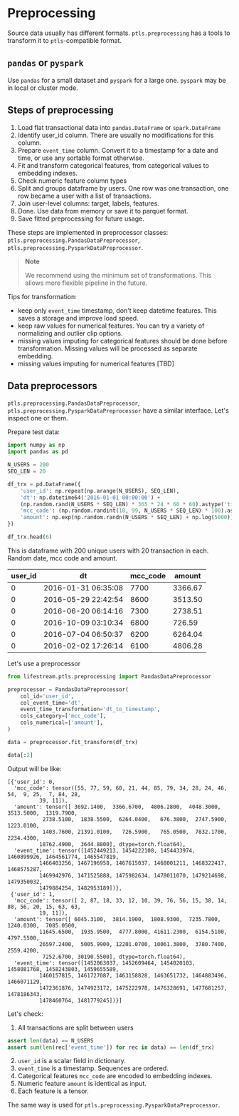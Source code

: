 # Preprocessing

Source data usually has different formats. 
`ptls.preprocessing` has a tools to transform it to `ptls`-compatible format.

## `pandas` or `pyspark`

Use `pandas` for a small dataset and `pyspark` for a large one. 
`pyspark` may be in local or cluster mode.

## Steps of preprocessing

1. Load flat transactional data into `pandas.DataFrame` or `spark.DataFrame`
2. Identify user_id column. There are usually no modifications for this column.
3. Prepare `event_time` column. Convert it to a timestamp for a date and time, or use any sortable format otherwise.
4. Fit and transform categorical features, from categorical values to embedding indexes.
5. Check numeric feature column types
6. Split and groups dataframe by users. One row was one transaction, one row became a user with a list of transactions.
7. Join user-level columns: target, labels, features.
8. Done. Use data from memory or save it to parquet format.
9. Save fitted preprocessing for future usage.

These steps are implemented in preprocessor classes: 
`ptls.preprocessing.PandasDataPreprocessor`, `ptls.preprocessing.PysparkDataPreprocessor`.

> **Note**
> 
> We recommend using the minimum set of transformations. This allows more flexible pipeline in the future.

Tips for transformation:

- keep only `event_time` timestamp, don't keep datetime features. This saves a storage and improve load speed.
- keep raw values for numerical features. You can try a variety of normalizing and outlier clip options.
- missing values imputing for categorical features should be done before transformation.
Missing values will be processed as separate embedding.
- missing values imputing for numerical features [TBD]

## Data preprocessors

`ptls.preprocessing.PandasDataPreprocessor`, `ptls.preprocessing.PysparkDataPreprocessor` have a similar interface.
Let's inspect one or them.

Prepare test data:

```python
import numpy as np
import pandas as pd

N_USERS = 200
SEQ_LEN = 20

df_trx = pd.DataFrame({
    'user_id': np.repeat(np.arange(N_USERS), SEQ_LEN),
    'dt': np.datetime64('2016-01-01 00:00:00') + 
    (np.random.rand(N_USERS * SEQ_LEN) * 365 * 24 * 60 * 60).astype('timedelta64'),
    'mcc_code': (np.random.randint(10, 99, N_USERS * SEQ_LEN) * 100).astype(str),
    'amount': np.exp(np.random.randn(N_USERS * SEQ_LEN) + np.log(5000)).round(2)
})

df_trx.head(6)
```

This is dataframe with 200 unique users with 20 transaction in each. Random date, mcc code and amount.

| user_id |                  dt | mcc_code |  amount |
| ------- | ------------------- | -------- | ------- |
|       0 | 2016-01-31 06:35:08 |     7700 | 3366.67 |
|       0 | 2016-05-29 22:42:54 |     8600 | 3513.50 |
|       0 | 2016-06-20 06:14:16 |     7300 | 2738.51 |
|       0 | 2016-10-09 03:10:34 |     6800 |  726.59 |
|       0 | 2016-07-04 06:50:37 |     6200 | 6264.04 |
|       0 | 2016-02-02 17:26:14 |     6100 | 4806.28 |

Let's use a preprocessor

```python
from lifestream.ptls.preprocessing import PandasDataPreprocessor

preprocessor = PandasDataPreprocessor(
    col_id='user_id',
    col_event_time='dt',
    event_time_transformation='dt_to_timestamp',
    cols_category=['mcc_code'],
    cols_numerical=['amount'],
)

data = preprocessor.fit_transform(df_trx)

data[:2]
```

Output will be like:

```
[{'user_id': 0,
  'mcc_code': tensor([55, 77, 59, 60, 21, 44, 85, 79, 34, 28, 24, 46, 54,  9, 25,  7, 84, 28,
          39, 11]),
  'amount': tensor([ 3692.1400,  3366.6700,  4806.2800,  4048.3000,  3513.5000,  1319.7900,
           2738.5100,  1838.5500,  6264.0400,   676.3800,  2747.5900,  1223.0100,
           1403.7600, 21391.0100,   726.5900,   765.0500,  7832.1700,  2234.4300,
          18762.4900,  3644.8800], dtype=torch.float64),
  'event_time': tensor([1452449213, 1454222108, 1454433974, 1460899926, 1464561774, 1465547819,
          1466403256, 1467196958, 1467615037, 1468001211, 1468322417, 1468575287,
          1469942976, 1471525888, 1475982634, 1478011070, 1479214698, 1479350032,
          1479884254, 1482953189])},
 {'user_id': 1,
  'mcc_code': tensor([ 2, 87, 18, 33, 12, 10, 39, 76, 56, 15, 38, 14, 88, 56, 20, 15, 63, 63,
          19, 11]),
  'amount': tensor([ 6045.3100,  3814.1900,  1808.9300,  7235.7800,  1240.0300,  7085.0500,
          11645.6500,  1935.9500,  4777.8000, 41611.2300,  6154.5100,  4797.5500,
          26597.2400,  5005.9900, 12201.0700, 10061.3800,  3780.7400,  2559.4200,
           7252.6700, 30190.5500], dtype=torch.float64),
  'event_time': tensor([1452063037, 1452609464, 1454020103, 1458081768, 1458243803, 1459655589,
          1460157815, 1461727087, 1463158828, 1463651732, 1464883496, 1466071129,
          1472361876, 1474923172, 1475222978, 1476328691, 1477681257, 1478186343,
          1478460764, 1481779245])}]
```

Let's check:

1. All transactions are split between users
```python
assert len(data) == N_USERS
assert sum(len(rec['event_time']) for rec in data) == len(df_trx)
```

2. `user_id` is a scalar field in dictionary.
3. `event_time` is a timestamp. Sequences are ordered.
4. Categorical features `mcc_code` are encoded to embedding indexes.
5. Numeric feature `amount` is identical as input.
6. Each feature is a tensor. 

The same way is used for `ptls.preprocessing.PysparkDataPreprocessor`.
